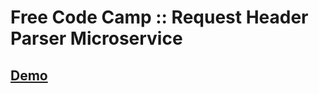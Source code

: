 # Free Code Camp :: Request Header Parser Microservice

## [Demo](https://fcc-req-hdr-parser-mcrservice.herokuapp.com/)
